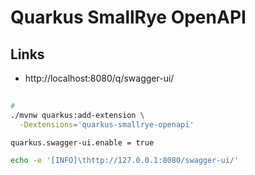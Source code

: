 # Quarkus SmallRye OpenAPI

## Links

- http://localhost:8080/q/swagger-ui/

##

```sh
#
./mvnw quarkus:add-extension \
  -Dextensions='quarkus-smallrye-openapi'
```

```properties
quarkus.swagger-ui.enable = true
```

```sh
echo -e '[INFO]\thttp://127.0.0.1:8080/swagger-ui/'
```
